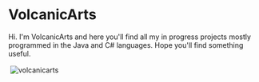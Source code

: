 # VolcanicArts

Hi. I'm VolcanicArts and here you'll find all my in progress projects mostly programmed in the Java and C# languages. Hope you'll find something useful.

<p>&nbsp;<img align="center" src="https://github-readme-stats.vercel.app/api?username=volcanicarts&show_icons=true&locale=en" alt="volcanicarts" /></p>
